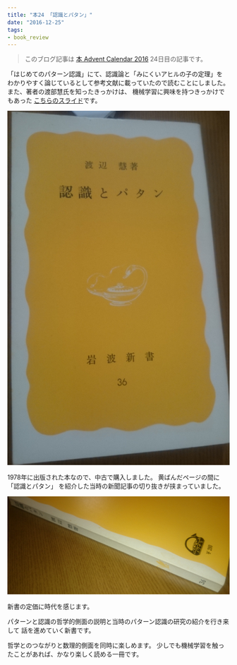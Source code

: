 ```yaml
---
title: "本24 「認識とパタン」"
date: "2016-12-25"
tags:
- book_review
---
```


> このブログ記事は
> [本 Advent Calendar 2016](http://www.adventar.org/calendars/1845)
> 24日目の記事です。

「はじめてのパターン認識」にて、認識論と「みにくいアヒルの子の定理」を
わかりやすく論じているとして参考文献に載っていたので読むことにしました。
また、著者の渡部慧氏を知ったきっかけは、
機械学習に興味を持つきっかけでもあった
[こちらのスライド](http://www.slideshare.net/mmktakahashi/ss-13694313)です。

![](/images/2016-12-25-recog_book.png)

1978年に出版された本なので、中古で購入しました。
黄ばんだページの間に「認識とパタン」
を紹介した当時の新聞記事の切り抜きが挟まっていました。

![](/images/2016-12-25-recog_side_book.png)

新書の定価に時代を感じます。

パターンと認識の哲学的側面の説明と当時のパターン認識の研究の紹介を行き来して
話を進めていく新書です。

哲学とのつながりと数理的側面を同時に楽しめます。
少しでも機械学習を触ったことがあれば、かなり楽しく読める一冊です。

